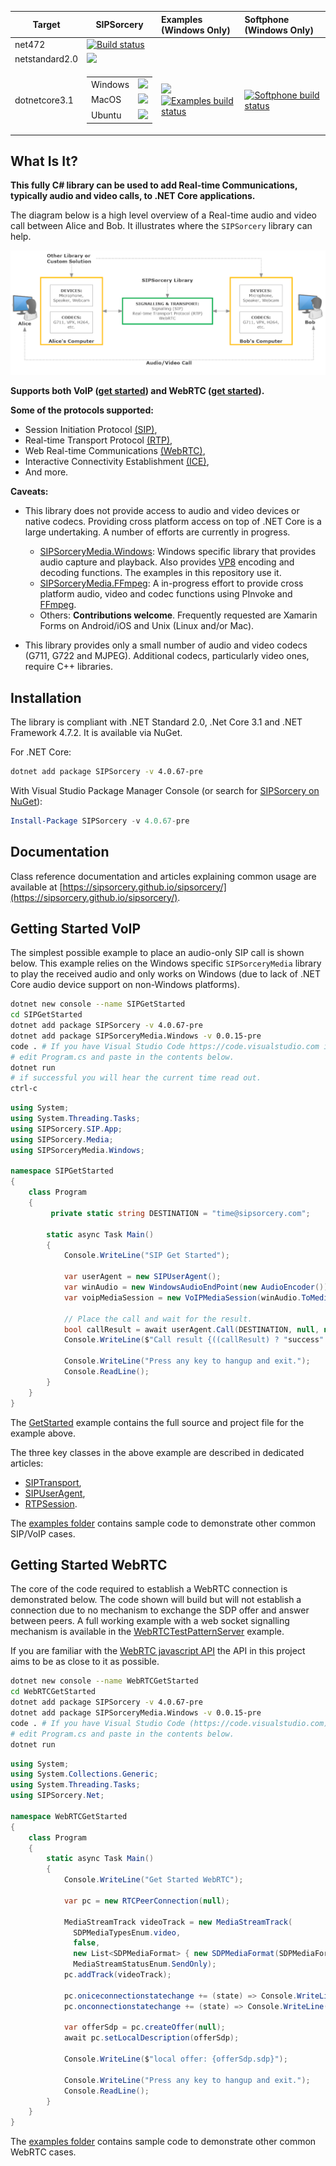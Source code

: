 | Target        | SIPSorcery    | Examples <br/> (Windows Only)    | Softphone <br/> (Windows Only) |
| --------------| ------------- |:-------------|:--------- |
| net472        | [![Build status](https://ci.appveyor.com/api/projects/status/1prvhq7jyw0s5fb1/branch/master?svg=true)](https://ci.appveyor.com/project/sipsorcery/sipsorcery/branch/master) | | |
| netstandard2.0 | ![](https://github.com/sipsorcery/sipsorcery/workflows/sipsorcery-std20/badge.svg) |  |  |
| dotnetcore3.1 | <table><tr><td>Windows</td><td>![](https://github.com/sipsorcery/sipsorcery/workflows/sipsorcery-core31-win/badge.svg)</td></tr><tr><td>MacOS</td><td>![](https://github.com/sipsorcery/sipsorcery/workflows/sipsorcery-core31-mac/badge.svg)</td></tr><tr><td>Ubuntu</td><td>![](https://github.com/sipsorcery/sipsorcery/workflows/sipsorcery-core31-ubuntu/badge.svg)</td></tr></table> | ![](https://github.com/sipsorcery/sipsorcery/workflows/examples-core31/badge.svg) <br> [![Examples build status](https://ci.appveyor.com/api/projects/status/4myf11mda0p69ysm/branch/master?svg=true)](https://ci.appveyor.com/project/sipsorcery/sipsorcery-mre1o/branch/master) | [![Softphone build status](https://ci.appveyor.com/api/projects/status/xx1bcttkk4gbrd3y/branch/master?svg=true)](https://ci.appveyor.com/project/sipsorcery/sipsorcery-0p6s4/branch/master) |


## What Is It?

**This fully C# library can be used to add Real-time Communications, typically audio and video calls, to .NET Core applications.**

The diagram below is a high level overview of a Real-time audio and video call between Alice and Bob. It illustrates where the `SIPSorcery` library can help.

![Real-time Communications Overview](./img/sipsorcery_realtime_overview.png)

**Supports both VoIP ([get started](#getting-started-voip)) and WebRTC ([get started](#getting-started-webrtc)).**

**Some of the protocols supported:**

 - Session Initiation Protocol [(SIP)](https://tools.ietf.org/html/rfc3261),
 - Real-time Transport Protocol [(RTP)](https://tools.ietf.org/html/rfc3550),
 - Web Real-time Communications [(WebRTC)](https://www.w3.org/TR/webrtc/),
 - Interactive Connectivity Establishment [(ICE)](https://tools.ietf.org/html/rfc8445),
 - And more.

**Caveats:**

 - This library does not provide access to audio and video devices or native codecs. Providing cross platform access on top of .NET Core is a large undertaking. A number of efforts are currently in progress. 
   - [SIPSorceryMedia.Windows](https://github.com/sipsorcery/SIPSorceryMedia.Windows): Windows specific library that provides audio capture and playback. Also provides [VP8](https://www.webmproject.org/) encoding and decoding functions. The examples in this repository use it.
   - [SIPSorceryMedia.FFmpeg](https://github.com/sipsorcery/SIPSorceryMedia.FFmpeg): A in-progress effort to provide cross platform audio, video and codec functions using PInvoke and [FFmpeg](https://ffmpeg.org/).
   - Others: **Contributions welcome**. Frequently requested are Xamarin Forms on Android/iOS and Unix (Linux and/or Mac).

 - This library provides only a small number of audio and video codecs (G711, G722 and MJPEG). Additional codecs, particularly video ones, require C++ libraries. 

## Installation

The library is compliant with .NET Standard 2.0, .Net Core 3.1 and .NET Framework 4.7.2. It is available via NuGet.

For .NET Core:

````bash
dotnet add package SIPSorcery -v 4.0.67-pre
````

With Visual Studio Package Manager Console (or search for [SIPSorcery on NuGet](https://www.nuget.org/packages/SIPSorcery/)):

````ps1
Install-Package SIPSorcery -v 4.0.67-pre
````

## Documentation

Class reference documentation and articles explaining common usage are available at [https://sipsorcery.github.io/sipsorcery/](https://sipsorcery.github.io/sipsorcery/).

## Getting Started VoIP

The simplest possible example to place an audio-only SIP call is shown below. This example relies on the Windows specific `SIPSorceryMedia` library to play the received audio and only works on Windows (due to lack of .NET Core audio device support on non-Windows platforms).

````bash
dotnet new console --name SIPGetStarted
cd SIPGetStarted
dotnet add package SIPSorcery -v 4.0.67-pre
dotnet add package SIPSorceryMedia.Windows -v 0.0.15-pre
code . # If you have Visual Studio Code https://code.visualstudio.com installed.
# edit Program.cs and paste in the contents below.
dotnet run
# if successful you will hear the current time read out.
ctrl-c
````

````csharp
using System;
using System.Threading.Tasks;
using SIPSorcery.SIP.App;
using SIPSorcery.Media;
using SIPSorceryMedia.Windows;

namespace SIPGetStarted
{
    class Program
    {
         private static string DESTINATION = "time@sipsorcery.com";
        
        static async Task Main()
        {
            Console.WriteLine("SIP Get Started");
			
			var userAgent = new SIPUserAgent();
            var winAudio = new WindowsAudioEndPoint(new AudioEncoder());
            var voipMediaSession = new VoIPMediaSession(winAudio.ToMediaEndPoints());

            // Place the call and wait for the result.
            bool callResult = await userAgent.Call(DESTINATION, null, null, voipMediaSession);
            Console.WriteLine($"Call result {((callResult) ? "success" : "failure")}.");

            Console.WriteLine("Press any key to hangup and exit.");
            Console.ReadLine();
        }
    }
}
````

The [GetStarted](https://github.com/sipsorcery/sipsorcery/tree/master/examples/SIPExamples/GetStarted) example contains the full source and project file for the example above.

The three key classes in the above example are described in dedicated articles:

 - [SIPTransport](https://sipsorcery.github.io/sipsorcery/articles/transport.html),
 - [SIPUserAgent](https://sipsorcery.github.io/sipsorcery/articles/sipuseragent.html),
 - [RTPSession](https://sipsorcery.github.io/sipsorcery/articles/rtpsession.html).

The [examples folder](https://github.com/sipsorcery/sipsorcery/tree/master/examples/SIPExamples) contains sample code to demonstrate other common SIP/VoIP cases.

## Getting Started WebRTC

The core of the code required to establish a WebRTC connection is demonstrated below. The code shown will build but will not establish a connection due to no mechanism to exchange the SDP offer and answer between peers. A full working example with a web socket signalling mechanism is available in the [WebRTCTestPatternServer](https://github.com/sipsorcery/sipsorcery/tree/master/examples/WebRTCExamples/WebRTCTestPatternServer) example.

If you are familiar with the [WebRTC javascript API](https://www.w3.org/TR/webrtc/) the API in this project aims to be as close to it as possible.

````bash
dotnet new console --name WebRTCGetStarted
cd WebRTCGetStarted
dotnet add package SIPSorcery -v 4.0.67-pre
dotnet add package SIPSorceryMedia.Windows -v 0.0.15-pre
code . # If you have Visual Studio Code (https://code.visualstudio.com) installed
# edit Program.cs and paste in the contents below.
dotnet run
````

````csharp
using System;
using System.Collections.Generic;
using System.Threading.Tasks;
using SIPSorcery.Net;

namespace WebRTCGetStarted
{
    class Program
    {
        static async Task Main()
        {
            Console.WriteLine("Get Started WebRTC");
            
            var pc = new RTCPeerConnection(null);

            MediaStreamTrack videoTrack = new MediaStreamTrack(
              SDPMediaTypesEnum.video, 
              false, 
              new List<SDPMediaFormat> { new SDPMediaFormat(SDPMediaFormatsEnum.VP8) }, 
              MediaStreamStatusEnum.SendOnly);
            pc.addTrack(videoTrack);

            pc.oniceconnectionstatechange += (state) => Console.WriteLine($"ICE connection state change to {state}.");
            pc.onconnectionstatechange += (state) => Console.WriteLine($"Peer connection state change to {state}.");

            var offerSdp = pc.createOffer(null);
            await pc.setLocalDescription(offerSdp);

            Console.WriteLine($"local offer: {offerSdp.sdp}");

            Console.WriteLine("Press any key to hangup and exit.");
            Console.ReadLine();
        }
    }
}
````

The [examples folder](https://github.com/sipsorcery/sipsorcery/tree/master/examples/WebRTCExamples) contains sample code to demonstrate other common WebRTC cases.

